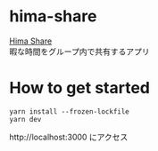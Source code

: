 # hima-share

[Hima Share](https://www.himashare.net/)  
暇な時間をグループ内で共有するアプリ

# How to get started

```
yarn install --frozen-lockfile
yarn dev
```

http://localhost:3000 にアクセス
